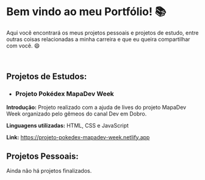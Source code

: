 # Bem vindo ao meu Portfólio!  :books:

Aqui você encontrará os meus projetos pessoais e projetos de estudo, entre outras coisas relacionadas a minha carreira e que eu queira compartilhar com você.  :smile:

<br>

## Projetos de Estudos: 

* ### Projeto Pokédex MapaDev Week

**Introdução:** Projeto realizado com a ajuda de lives do projeto MapaDev Week organizado pelo gêmeos do canal Dev em Dobro.

**Linguagens utilizadas:** HTML, CSS e JavaScript 

**Link:** https://projeto-pokedex-mapadev-week.netlify.app



## Projetos Pessoais:

Ainda não há projetos finalizados.
